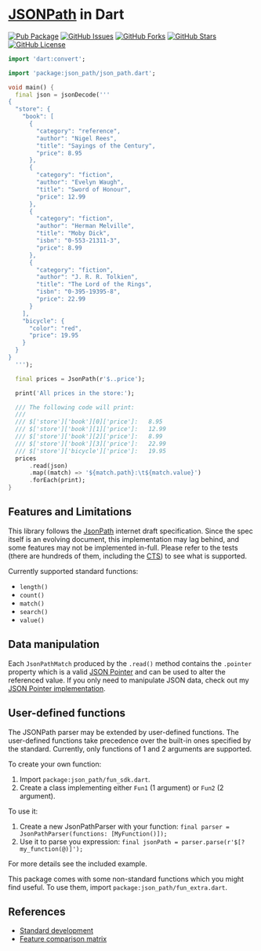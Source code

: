 # [JSONPath] in Dart
[![Pub Package](https://img.shields.io/pub/v/json_path.svg)](https://pub.dev/packages/json_path)
[![GitHub Issues](https://img.shields.io/github/issues/f3ath/jessie.svg)](https://github.com/f3ath/jessie/issues)
[![GitHub Forks](https://img.shields.io/github/forks/f3ath/jessie.svg)](https://github.com/f3ath/jessie/network)
[![GitHub Stars](https://img.shields.io/github/stars/f3ath/jessie.svg)](https://github.com/f3ath/jessie/stargazers)
[![GitHub License](https://img.shields.io/badge/license-MIT-blue.svg)](https://raw.githubusercontent.com/f3ath/jessie/master/LICENSE)

```dart
import 'dart:convert';

import 'package:json_path/json_path.dart';

void main() {
  final json = jsonDecode('''
{
  "store": {
    "book": [
      {
        "category": "reference",
        "author": "Nigel Rees",
        "title": "Sayings of the Century",
        "price": 8.95
      },
      {
        "category": "fiction",
        "author": "Evelyn Waugh",
        "title": "Sword of Honour",
        "price": 12.99
      },
      {
        "category": "fiction",
        "author": "Herman Melville",
        "title": "Moby Dick",
        "isbn": "0-553-21311-3",
        "price": 8.99
      },
      {
        "category": "fiction",
        "author": "J. R. R. Tolkien",
        "title": "The Lord of the Rings",
        "isbn": "0-395-19395-8",
        "price": 22.99
      }
    ],
    "bicycle": {
      "color": "red",
      "price": 19.95
    }
  }
}  
  ''');

  final prices = JsonPath(r'$..price');

  print('All prices in the store:');

  /// The following code will print:
  ///
  /// $['store']['book'][0]['price']:	8.95
  /// $['store']['book'][1]['price']:	12.99
  /// $['store']['book'][2]['price']:	8.99
  /// $['store']['book'][3]['price']:	22.99
  /// $['store']['bicycle']['price']:	19.95
  prices
      .read(json)
      .map((match) => '${match.path}:\t${match.value}')
      .forEach(print);
}
```

## Features and Limitations
This library follows the [JsonPath] internet draft specification. Since the spec itself is 
an evolving document, this implementation may lag behind, and some features may not be implemented in-full.
Please refer to the tests (there are hundreds of them, including the [CTS]) to see what is supported.

Currently supported standard functions:
- `length()`
- `count()`
- `match()`
- `search()`
- `value()`

## Data manipulation
Each `JsonPathMatch` produced by the `.read()` method contains the `.pointer` property which is a valid [JSON Pointer]
and can be used to alter the referenced value. If you only need to manipulate JSON data, 
check out my [JSON Pointer implementation].

## User-defined functions
The JSONPath parser may be extended by user-defined functions. The user-defined functions
take precedence over the built-in ones specified by the standard. Currently, only
functions of 1 and 2 arguments are supported. 

To create your own function:
1. Import `package:json_path/fun_sdk.dart`.
2. Create a class implementing either `Fun1` (1 argument) or `Fun2` (2 argument).

To use it:
1. Create a new JsonPathParser with your function: `final parser = JsonPathParser(functions: [MyFunction()]);`
2. Use it to parse you expression: `final jsonPath = parser.parse(r'$[?my_function(@)]');`

For more details see the included example.

This package comes with some non-standard functions which you might find useful.
To use them, import `package:json_path/fun_extra.dart`.

## References
- [Standard development](https://github.com/ietf-wg-jsonpath/draft-ietf-jsonpath-base)
- [Feature comparison matrix](https://cburgmer.github.io/json-path-comparison/)

[CTS]: https://github.com/jsonpath-standard/jsonpath-compliance-test-suite
[JSONPath]: https://datatracker.ietf.org/wg/jsonpath/documents/
[JSON Pointer]: https://datatracker.ietf.org/doc/html/rfc6901
[JSON Pointer implementation]: https://pub.dev/packages/rfc_6901
